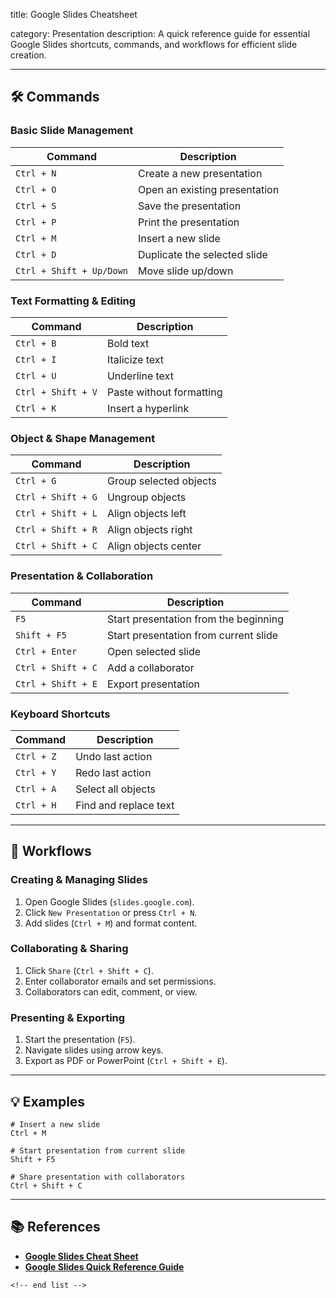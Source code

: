 title: Google Slides Cheatsheet

category: Presentation
description: A quick reference guide for essential Google Slides shortcuts, commands, and workflows for efficient slide creation.

---

## 🛠️ Commands

### **Basic Slide Management**

| Command                    | Description                   |
| -------------------------- | ----------------------------- |
| `Ctrl + N`               | Create a new presentation     |
| `Ctrl + O`               | Open an existing presentation |
| `Ctrl + S`               | Save the presentation         |
| `Ctrl + P`               | Print the presentation        |
| `Ctrl + M`               | Insert a new slide            |
| `Ctrl + D`               | Duplicate the selected slide  |
| `Ctrl + Shift + Up/Down` | Move slide up/down            |

### **Text Formatting & Editing**

| Command              | Description              |
| -------------------- | ------------------------ |
| `Ctrl + B`         | Bold text                |
| `Ctrl + I`         | Italicize text           |
| `Ctrl + U`         | Underline text           |
| `Ctrl + Shift + V` | Paste without formatting |
| `Ctrl + K`         | Insert a hyperlink       |

### **Object & Shape Management**

| Command              | Description            |
| -------------------- | ---------------------- |
| `Ctrl + G`         | Group selected objects |
| `Ctrl + Shift + G` | Ungroup objects        |
| `Ctrl + Shift + L` | Align objects left     |
| `Ctrl + Shift + R` | Align objects right    |
| `Ctrl + Shift + C` | Align objects center   |

### **Presentation & Collaboration**

| Command              | Description                           |
| -------------------- | ------------------------------------- |
| `F5`               | Start presentation from the beginning |
| `Shift + F5`       | Start presentation from current slide |
| `Ctrl + Enter`     | Open selected slide                   |
| `Ctrl + Shift + C` | Add a collaborator                    |
| `Ctrl + Shift + E` | Export presentation                   |

### **Keyboard Shortcuts**

| Command      | Description           |
| ------------ | --------------------- |
| `Ctrl + Z` | Undo last action      |
| `Ctrl + Y` | Redo last action      |
| `Ctrl + A` | Select all objects    |
| `Ctrl + H` | Find and replace text |

---

## 🔄 Workflows

### **Creating & Managing Slides**

1. Open Google Slides (`slides.google.com`).
2. Click `New Presentation` or press `Ctrl + N`.
3. Add slides (`Ctrl + M`) and format content.

### **Collaborating & Sharing**

1. Click `Share` (`Ctrl + Shift + C`).
2. Enter collaborator emails and set permissions.
3. Collaborators can edit, comment, or view.

### **Presenting & Exporting**

1. Start the presentation (`F5`).
2. Navigate slides using arrow keys.
3. Export as PDF or PowerPoint (`Ctrl + Shift + E`).

---

## 💡 Examples

```shell
# Insert a new slide
Ctrl + M

# Start presentation from current slide
Shift + F5

# Share presentation with collaborators
Ctrl + Shift + C
```

---

## 📚 References

- **[Google Slides Cheat Sheet](https://support.google.com/a/users/answer/9300133?hl=en)**
- **[Google Slides Quick Reference Guide](https://www.customguide.com/cheat-sheet/google-slides-quick-reference.pdf)**

```
<!-- end list -->
```
